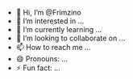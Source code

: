 - 👋 Hi, I’m @Frimzino
- 👀 I’m interested in ...
- 🌱 I’m currently learning ...
- 💞️ I’m looking to collaborate on ...
- 📫 How to reach me ...
- 😄 Pronouns: ...
- ⚡ Fun fact: ...

<!---
Frimzino/Frimzino is a ✨ special ✨ repository because its `README.md` (this file) appears on your GitHub profile.
You can click the Preview link to take a look at your changes.
--->
